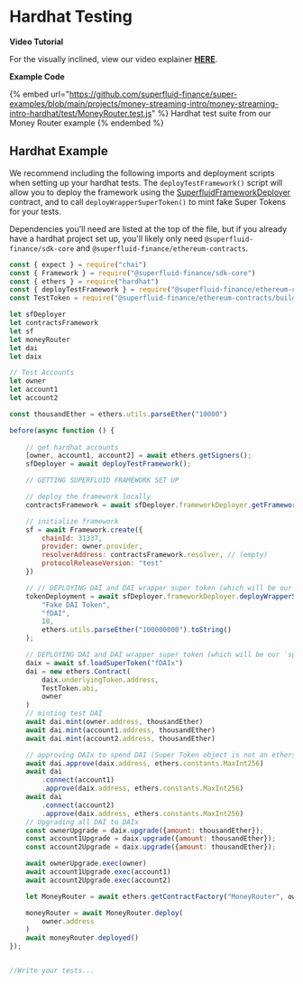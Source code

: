# Hardhat Testing

**Video Tutorial**

For the visually inclined, view our video explainer [**HERE**](https://www.youtube.com/watch?v=C\_PGd8CPdfg).

**Example Code**

{% embed url="https://github.com/superfluid-finance/super-examples/blob/main/projects/money-streaming-intro/money-streaming-intro-hardhat/test/MoneyRouter.test.js" %}
Hardhat test suite from our Money Router example
{% endembed %}

## Hardhat Example

We recommend including the following imports and deployment scripts when setting up your hardhat tests. The `deployTestFramework()` script will allow you to deploy the framework using the [SuperfluidFrameworkDeployer](https://github.com/superfluid-finance/protocol-monorepo/blob/dev/packages/ethereum-contracts/contracts/utils/SuperfluidFrameworkDeployer.sol) contract, and to call `deployWrapperSuperToken()` to mint fake Super Tokens for your tests.

Dependencies you'll need are listed at the top of the file, but if you already have a hardhat project set up, you'll likely only need `@superfluid-finance/sdk-core` and `@superfluid-finance/ethereum-contracts`.

```javascript
const { expect } = require("chai")
const { Framework } = require("@superfluid-finance/sdk-core")
const { ethers } = require("hardhat")
const { deployTestFramework } = require("@superfluid-finance/ethereum-contracts/dev-scripts/deploy-test-framework");
const TestToken = require("@superfluid-finance/ethereum-contracts/build/contracts/TestToken.json")

let sfDeployer
let contractsFramework
let sf
let moneyRouter
let dai
let daix

// Test Accounts
let owner
let account1
let account2

const thousandEther = ethers.utils.parseEther("10000")

before(async function () {
    
    // get hardhat accounts
    [owner, account1, account2] = await ethers.getSigners();
    sfDeployer = await deployTestFramework();

    // GETTING SUPERFLUID FRAMEWORK SET UP

    // deploy the framework locally
    contractsFramework = await sfDeployer.frameworkDeployer.getFramework()

    // initialize framework
    sf = await Framework.create({
        chainId: 31337,
        provider: owner.provider,
        resolverAddress: contractsFramework.resolver, // (empty)
        protocolReleaseVersion: "test"
    })

    // // DEPLOYING DAI and DAI wrapper super token (which will be our `spreaderToken`)
    tokenDeployment = await sfDeployer.frameworkDeployer.deployWrapperSuperToken(
        "Fake DAI Token",
        "fDAI",
        18,
        ethers.utils.parseEther("100000000").toString()
    );

    // DEPLOYING DAI and DAI wrapper super token (which will be our `spreaderToken`)
    daix = await sf.loadSuperToken("fDAIx")
    dai = new ethers.Contract(
        daix.underlyingToken.address,
        TestToken.abi,
        owner
    )
    // minting test DAI
    await dai.mint(owner.address, thousandEther)
    await dai.mint(account1.address, thousandEther)
    await dai.mint(account2.address, thousandEther)

    // approving DAIx to spend DAI (Super Token object is not an ethers contract object and has different operation syntax)
    await dai.approve(daix.address, ethers.constants.MaxInt256)
    await dai
        .connect(account1)
        .approve(daix.address, ethers.constants.MaxInt256)
    await dai
        .connect(account2)
        .approve(daix.address, ethers.constants.MaxInt256)
    // Upgrading all DAI to DAIx
    const ownerUpgrade = daix.upgrade({amount: thousandEther});
    const account1Upgrade = daix.upgrade({amount: thousandEther});
    const account2Upgrade = daix.upgrade({amount: thousandEther});

    await ownerUpgrade.exec(owner)
    await account1Upgrade.exec(account1)
    await account2Upgrade.exec(account2)

    let MoneyRouter = await ethers.getContractFactory("MoneyRouter", owner)

    moneyRouter = await MoneyRouter.deploy(
        owner.address
    )
    await moneyRouter.deployed()
});


//Write your tests...
```
